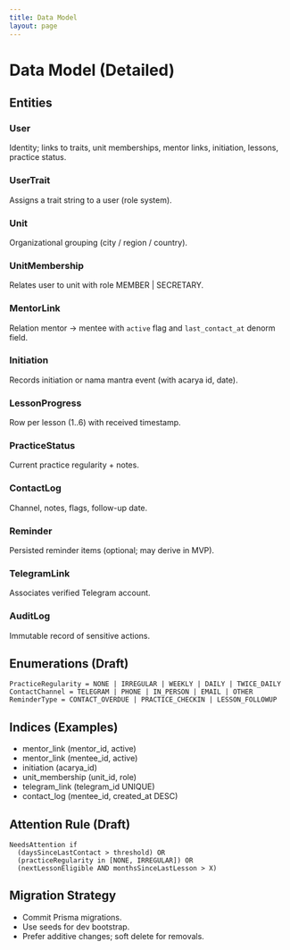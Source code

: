 ```yaml
---
title: Data Model
layout: page
---
```


# Data Model (Detailed)

## Entities
### User
Identity; links to traits, unit memberships, mentor links, initiation, lessons, practice status.

### UserTrait
Assigns a trait string to a user (role system).

### Unit
Organizational grouping (city / region / country).

### UnitMembership
Relates user to unit with role MEMBER | SECRETARY.

### MentorLink
Relation mentor -> mentee with `active` flag and `last_contact_at` denorm field.

### Initiation
Records initiation or nama mantra event (with acarya id, date).

### LessonProgress
Row per lesson (1..6) with received timestamp.

### PracticeStatus
Current practice regularity + notes.

### ContactLog
Channel, notes, flags, follow-up date.

### Reminder
Persisted reminder items (optional; may derive in MVP).

### TelegramLink
Associates verified Telegram account.

### AuditLog
Immutable record of sensitive actions.

## Enumerations (Draft)
```
PracticeRegularity = NONE | IRREGULAR | WEEKLY | DAILY | TWICE_DAILY
ContactChannel = TELEGRAM | PHONE | IN_PERSON | EMAIL | OTHER
ReminderType = CONTACT_OVERDUE | PRACTICE_CHECKIN | LESSON_FOLLOWUP
```

## Indices (Examples)
- mentor_link (mentor_id, active)
- mentor_link (mentee_id, active)
- initiation (acarya_id)
- unit_membership (unit_id, role)
- telegram_link (telegram_id UNIQUE)
- contact_log (mentee_id, created_at DESC)

## Attention Rule (Draft)
```
NeedsAttention if
  (daysSinceLastContact > threshold) OR
  (practiceRegularity in [NONE, IRREGULAR]) OR
  (nextLessonEligible AND monthsSinceLastLesson > X)
```

## Migration Strategy
- Commit Prisma migrations.
- Use seeds for dev bootstrap.
- Prefer additive changes; soft delete for removals.


